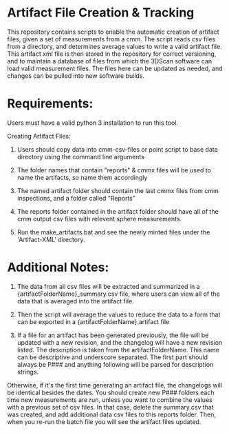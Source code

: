 # Artifact File Creation & Tracking

This repository contains scripts to enable the automatic creation of artifact files, given a set of measurements from a cmm. The script reads csv files from a directory, and determines average values to write a valid artifact file. This artifact xml file is then stored in the repository for correct versioning, and to maintain a database of files from which the 3DScan software can load valid measurement files. The files here can be updated as needed, and changes can be pulled into new software builds. 


# Requirements:
Users must have a valid python 3 installation to run this tool.

Creating Artifact Files:
1. Users should copy data into cmm-csv-files or point script to base data directory using the command line arguments

2. The folder names that contain "reports" & cmmx files will be used to name the artifacts, so name them accordingly

3. The named artifact folder should contain the last cmmx files from cmm inspections, and a folder called "Reports"

4. The reports folder contained in the artifact folder should have all of the cmm output csv files with relevent sphere measurements.

5. Run the make_artifacts.bat and see the newly minted files under the 'Artifact-XML' directory.

# Additional Notes:

1. The data from all csv files will be extracted and summarized in a {artifactFolderName}_summary.csv file, where users can view all of the data that is averaged into the artifact file.

2. Then the script will average the values to reduce the data to a form that can be exported in a {artifactFolderName}.artifact file

3. If a file for an artifact has been generated previously, the file will be updated with a new revision, and the changelog will 
have a new revision listed. The description is taken from the artifactFolderName. This name can be descriptive and underscore separated.
The first part should always be P### and anything following will be parsed for description strings. 

Otherwise, if it's the first time generating an artifact file, the changelogs will be identical besides the dates. 
You should create new P### folders each time new measurements are run, unless you want to combine the values with a previous
set of csv files. In that case, delete the summary.csv that was created, and add additional data csv files to this reports folder. 
Then, when you re-run the batch file you will see the artifact files updated. 
